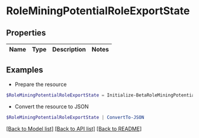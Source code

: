 # RoleMiningPotentialRoleExportState
## Properties

Name | Type | Description | Notes
------------ | ------------- | ------------- | -------------

## Examples

- Prepare the resource
```powershell
$RoleMiningPotentialRoleExportState = Initialize-BetaRoleMiningPotentialRoleExportState 
```

- Convert the resource to JSON
```powershell
$RoleMiningPotentialRoleExportState | ConvertTo-JSON
```

[[Back to Model list]](../README.md#documentation-for-models) [[Back to API list]](../README.md#documentation-for-api-endpoints) [[Back to README]](../README.md)

